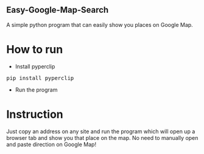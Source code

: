 ## Easy-Google-Map-Search

A simple python program that can easily show you places on Google Map.

# How to run

- Install pyperclip
<pre>pip install pyperclip</pre>
- Run the program

# Instruction
Just copy an address on any site and run the program which will open up a browser tab and show you that place on the map. No need to manually open and paste direction on Google Map!
